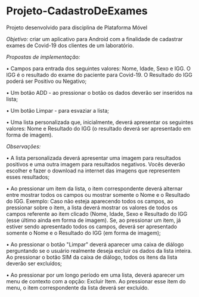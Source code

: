 # Projeto-CadastroDeExames
Projeto desenvolvido para disciplina de Plataforma Móvel

*Objetivo:* criar um aplicativo para Android com a finalidade de cadastrar exames de Covid-19 dos clientes de um laboratório.

*Propostas de implementação:*

• Campos para entrada dos seguintes valores: Nome, Idade, Sexo e IGG. O IGG é o resultado do exame do paciente para Covid-19. O Resultado do IGG poderá ser Positivo ou Negativo;

• Um botão ADD - ao pressionar o botão os dados deverão ser inseridos na lista;

• Um botão Limpar - para esvaziar a lista;

• Uma lista personalizada que, inicialmente, deverá apresentar os seguintes valores: Nome e Resultado do IGG (o resultado deverá ser apresentado em forma de imagem).

*Observações:*

• A lista personalizada deverá apresentar uma imagem para resultados positivos e uma outra imagem para resultados negativos. Vocês deverão escolher e fazer o download na internet das imagens que representem esses resultados;

• Ao pressionar um item da lista, o item correspondente deverá alternar entre mostrar todos os campos ou mostrar somente o Nome e o Resultado do IGG. Exemplo: Caso não esteja aparecendo todos os campos, ao pressionar sobre o item, a lista deverá mostrar os valores de todos os campos referente ao item clicado (Nome, Idade, Sexo e Resultado do IGG (esse último ainda em forma de imagem). Se, ao pressionar um item, já estiver sendo apresentado todos os campos, deverá ser apresentado somente o Nome e o Resultado do IGG (em forma de imagem);

• Ao pressionar o botão "Limpar" deverá aparecer uma caixa de diálogo perguntando se o usuário realmente deseja excluir os dados da lista inteira. Ao pressionar o botão SIM da caixa de diálogo, todos os itens da lista deverão ser excluídos;

• Ao pressionar por um longo período em uma lista, deverá aparecer um menu de contexto com a opção: Excluir Item. Ao pressionar esse item do menu, o item correspondente da lista deverá ser excluído.
